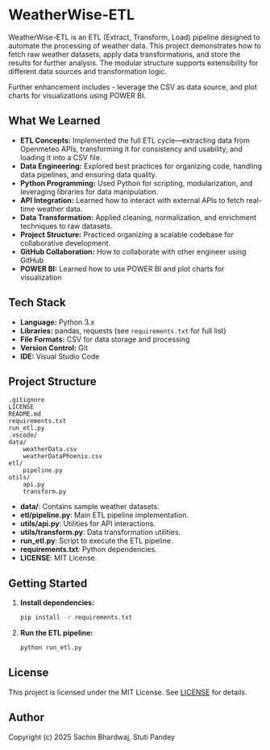 # WeatherWise-ETL

WeatherWise-ETL is an ETL (Extract, Transform, Load) pipeline designed to automate the processing of weather data. This project demonstrates how to fetch raw weather datasets, apply data transformations, and store the results for further analysis. The modular structure supports extensibility for different data sources and transformation logic.

Further enhancement includes - leverage the CSV as data source, and plot charts for visualizations using POWER BI.

## What We Learned

- **ETL Concepts:** Implemented the full ETL cycle—extracting data from Openmeteo APIs, transforming it for consistency and usability, and loading it into a CSV file.
- **Data Engineering:** Explored best practices for organizing code, handling data pipelines, and ensuring data quality.
- **Python Programming:** Used Python for scripting, modularization, and leveraging libraries for data manipulation.
- **API Integration:** Learned how to interact with external APIs to fetch real-time weather data.
- **Data Transformation:** Applied cleaning, normalization, and enrichment techniques to raw datasets.
- **Project Structure:** Practiced organizing a scalable codebase for collaborative development.
- **GitHub Collaboration:** How to collaborate with other engineer using GitHub
- **POWER BI:** Learned how to use POWER BI and plot charts for visualization

## Tech Stack

- **Language:** Python 3.x
- **Libraries:** pandas, requests (see `requirements.txt` for full list)
- **File Formats:** CSV for data storage and processing
- **Version Control:** Git
- **IDE:** Visual Studio Code

## Project Structure

```
.gitignore
LICENSE
README.md
requirements.txt
run_etl.py
.vscode/
data/
    weatherData.csv
    weatherDataPhoenix.csv
etl/
    pipeline.py
utils/
    api.py
    transform.py
```

- **data/**: Contains sample weather datasets.
- **etl/pipeline.py**: Main ETL pipeline implementation.
- **utils/api.py**: Utilities for API interactions.
- **utils/transform.py**: Data transformation utilities.
- **run_etl.py**: Script to execute the ETL pipeline.
- **requirements.txt**: Python dependencies.
- **LICENSE**: MIT License.

## Getting Started

1. **Install dependencies:**
    ```sh
    pip install -r requirements.txt
    ```

2. **Run the ETL pipeline:**
    ```sh
    python run_etl.py
    ```

## License

This project is licensed under the MIT License. See [LICENSE](LICENSE) for details.

## Author

Copyright (c) 2025 Sachin Bhardwaj, Stuti Pandey
